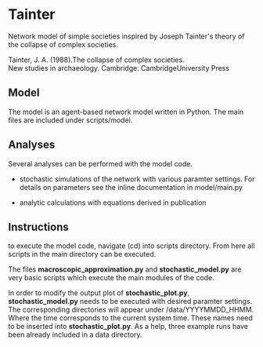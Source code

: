 # Tainter

Network model of simple societies inspired by Joseph Tainter's theory of the
collapse of complex societies.

Tainter, J. A. (1988).The collapse of complex societies.  
New studies in archaeology. Cambridge: CambridgeUniversity Press

## Model

The model is an agent-based network model written in Python. The main files
are included under scripts/model.

## Analyses

Several analyses can be performed with the model code.

+ stochastic simulations of the network with various paramter settings.
    For details on parameters see the inline documentation in model/main.py

+ analytic calculations with equations derived in publication

## Instructions

to execute the model code, navigate (cd) into scripts directory. From here all
scripts in the main directory can be executed.

The files __macroscopic_approximation.py__ and __stochastic_model.py__ are
very basic scripts which execute the main modules of the code.

In order to modify the output plot of __stochastic_plot.py__,
__stochastic_model.py__ needs to be executed with desired paramter settings.
The corresponding directories will appear under /data/YYYYMMDD_HHMM.
Where the time corresponds to the current system time.
These names need to be inserted into __stochastic_plot.py__. As a help,
three example runs have been already included in a data directory.
